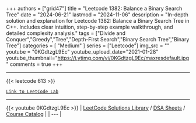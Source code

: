
+++
authors = ["grid47"]
title = "Leetcode 1382: Balance a Binary Search Tree"
date = "2024-06-21"
lastmod = "2024-11-06"
description = "In-depth solution and explanation for Leetcode 1382: Balance a Binary Search Tree in C++. Includes clear intuition, step-by-step example walkthrough, and detailed complexity analysis."
tags = ["Divide and Conquer","Greedy","Tree","Depth-First Search","Binary Search Tree","Binary Tree"]
categories = [
    "Medium"
]
series = ["Leetcode"]
img_src = ""
youtube = "0KGdtzgL9Ec"
youtube_upload_date="2021-01-28"
youtube_thumbnail="https://i.ytimg.com/vi/0KGdtzgL9Ec/maxresdefault.jpg"
comments = true
+++



---
{{< leetcode 613 >}}

[`Link to LeetCode Lab`](https://leetcode.com/problems/balance-a-binary-search-tree/description/)

---
{{< youtube 0KGdtzgL9Ec >}}
| [LeetCode Solutions Library](https://grid47.xyz/leetcode/) / [DSA Sheets](https://grid47.xyz/sheets/) / [Course Catalog](https://grid47.xyz/courses/) |
| --- |
